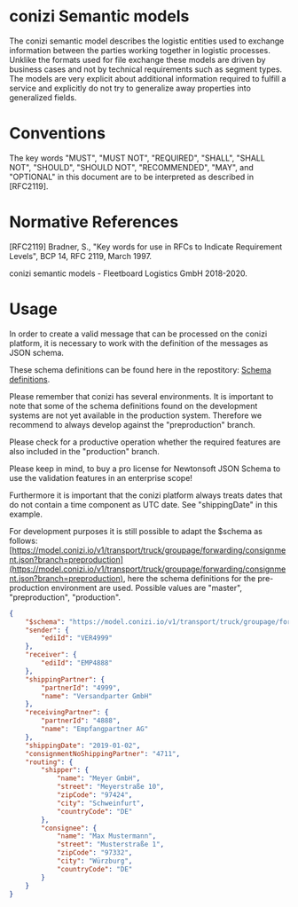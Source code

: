 # conizi Semantic models

The conizi semantic model describes the logistic entities used to exchange information between the parties working together in logistic processes. Unklike the
formats used for file exchange these models are driven by business cases and not by technical requirements such as segment types. The models are very explicit about
additional information required to fulfill a service and explicitly do not try to generalize away properties into generalized fields. 

# Conventions

The key words "MUST", "MUST NOT", "REQUIRED", "SHALL", "SHALL NOT",
"SHOULD", "SHOULD NOT", "RECOMMENDED", "MAY", and "OPTIONAL" in this
document are to be interpreted as described in [RFC2119]. 

# Normative References

   [RFC2119]  Bradner, S., "Key words for use in RFCs to Indicate
              Requirement Levels", BCP 14, RFC 2119, March 1997.
              
conizi semantic models - Fleetboard Logistics GmbH 2018-2020.

# Usage

In order to create a valid message that can be processed on the conizi platform, it is necessary to work with the definition of the messages as JSON schema.

These schema definitions can be found here in the repostitory:
[Schema definitions](model/).

Please remember that conizi has several environments. It is important to note that some of the schema definitions found on the development systems are not yet available in the production system. Therefore we recommend to always develop against the "preproduction" branch.

Please check for a productive operation whether the required features are also included in the "production" branch.

Please keep in mind, to buy a pro license for Newtonsoft JSON Schema to use the validation features in an enterprise scope!

Furthermore it is important that the conizi platform always treats dates that do not contain a time component as UTC date. See "shippingDate" in this example.

For development purposes it is still possible to adapt the $schema as follows:
[https://model.conizi.io/v1/transport/truck/groupage/forwarding/consignment.json?branch=preproduction](https://model.conizi.io/v1/transport/truck/groupage/forwarding/consignment.json?branch=preproduction), here the schema definitions for the pre-production environment are used. Possible values are "master", "preproduction", "production".

```JSON
{
    "$schema": "https://model.conizi.io/v1/transport/truck/groupage/forwarding/consignment.json",
    "sender": {
        "ediId": "VER4999"
    },
    "receiver": {
        "ediId": "EMP4888"
    },
    "shippingPartner": {
        "partnerId": "4999",
        "name": "Versandparter GmbH"
    },
    "receivingPartner": {
        "partnerId": "4888",
        "name": "Empfangpartner AG"
    },
    "shippingDate": "2019-01-02",
    "consignmentNoShippingPartner": "4711",
    "routing": {
        "shipper": {
            "name": "Meyer GmbH",
            "street": "Meyerstraße 10",
            "zipCode": "97424",
            "city": "Schweinfurt",
            "countryCode": "DE"
        },
        "consignee": {
            "name": "Max Mustermann",
            "street": "Musterstraße 1",
            "zipCode": "97332",
            "city": "Würzburg",
            "countryCode": "DE"
        }
    }
}
```
